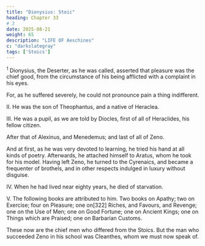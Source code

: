 ```yaml
---
title: "Dionysius: Stoic"
heading: Chapter 33
# 3
date: 2025-08-21
weight: 65
description: "LIFE OF Aeschines"
c: "darkslategray"
tags: ['Stoics']
---
```



<sup>1</sup> Dionysius, the Deserter, as he was called, asserted that pleasure was the chief good, from the circumstance of his being afflicted with a complaint in his eyes. 

For, as he suffered severely, he could not pronounce pain a thing indifferent.

II. He was the son of Theophantus, and a native of Heraclea.

III. He was a pupil, as we are told by Diocles, first of all of Heraclides, his fellow citizen.

After that of Alexinus, and Menedemus; and last of all of Zeno. 

And at first, as he was very devoted to learning, he tried his hand at all kinds of poetry. Afterwards, he attached himself to Aratus, whom he took for his model. Having left Zeno, he turned to the Cyrenaics, and became a frequenter of brothels, and in other respects indulged in luxury without disguise.

IV. When he had lived near eighty years, he died of starvation.

V. The following books are attributed to him. Two books on Apathy; two on Exercise; four on Pleasure; one on[322] Riches, and Favours, and Revenge; one on the Use of Men; one on Good Fortune; one on Ancient Kings; one on Things which are Praised; one on Barbarian Customs.

These now are the chief men who differed from the Stoics. But the man who succeeded Zeno in his school was Cleanthes, whom we must now speak of.

